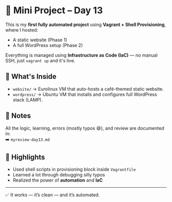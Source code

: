 # 🚀 Mini Project – Day 13

This is my **first fully automated project** using **Vagrant + Shell Provisioning**, where I hosted:

- A static website (Phase 1)
- A full WordPress setup (Phase 2)

Everything is managed using **Infrastructure as Code (IaC)** — no manual SSH, just `vagrant up` and it's live.

## 🔧 What's Inside

- `website/` → Eurolinux VM that auto-hosts a café-themed static website.
- `wordpress/` → Ubuntu VM that installs and configures full WordPress stack (LAMP).

## 📝 Notes

All the logic, learning, errors (mostly typos 😅), and review are documented in:  
➡️ `myreview-day13.md`

## 📌 Highlights

- Used shell scripts in provisioning block inside `Vagrantfile`
- Learned a lot through debugging silly typos
- Realized the power of **automation** and **IaC**

---

✅ It works — it’s clean — and it’s automated.


